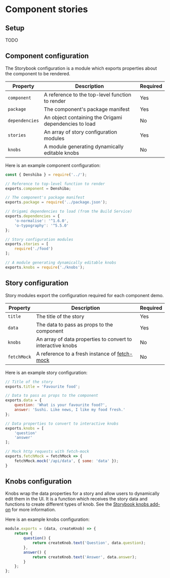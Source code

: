# Component stories

## Setup

TODO

## Component configuration

The Storybook configuration is a module which exports properties about the component to be rendered.

Property       | Description                                               | Required
---------------|-----------------------------------------------------------|----------
`component`    | A reference to the top-level function to render           | Yes
`package`      | The component's package manifest                          | Yes
`dependencies` | An object containing the Origami dependencies to load     | No
`stories`      | An array of story configuration modules                   | Yes
`knobs`        | A module generating dynamically editable knobs            | No

Here is an example component configuration:

```js
const { Denshiba } = require('../');

// Reference to top-level function to render
exports.component = Denshiba;

// The component's package manifest
exports.package = require('../package.json');

// Origami dependencies to load (from the Build Service)
exports.dependencies = {
	'o-normalise': '^1.6.0',
	'o-typography': '^5.5.0'
};

// Story configuration modules
exports.stories = [
	require('./food')
];

// A module generating dynamically editable knobs
exports.knobs = require('./knobs');
```


## Story configuration

Story modules export the configuration required for each component demo.

| Property    | Description                                                 | Required |
|-------------|-------------------------------------------------------------|----------|
| `title`     | The title of the story                                      | Yes      |
| `data`      | The data to pass as props to the component                  | Yes      |
| `knobs`     | An array of data properties to convert to interactive knobs | No       |
| `fetchMock` | A reference to a fresh instance of [fetch-mock]             | No       |

Here is an example story configuration:

```js
// Title of the story
exports.title = 'Favourite food';

// Data to pass as props to the component
exports.data = {
	question: 'What is your favourite food?',
	answer: 'Sushi. Like news, I like my food fresh.'
};

// Data properties to convert to interactive knobs
exports.knobs = [
	'question'
	'answer'
];

// Mock http requests with fetch-mock
exports.fetchMock = fetchMock => {
    fetchMock.mock('/api/data', { some: 'data' });
}
```

[fetch-mock]: https://www.wheresrhys.co.uk/fetch-mock

## Knobs configuration

Knobs wrap the data properties for a story and allow users to dynamically edit them in the UI. It is a function which receives the story data and functions to create different types of knob. See the [Storybook knobs add-on] for more information.

Here is an example knobs configuration:

```js
module.exports = (data, createKnob) => {
	return {
		question() {
			return createKnob.text('Question', data.question);
		},
		answer() {
			return createKnob.text('Answer', data.answer);
		}
	};
};
```

[Storybook knobs add-on]: https://github.com/storybooks/storybook/tree/master/addons/knobs
